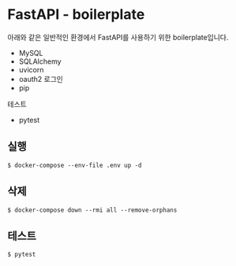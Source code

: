 # FastAPI - boilerplate

아래와 같은 일반적인 환경에서 FastAPI를 사용하기 위한 boilerplate입니다.

- MySQL
- SQLAlchemy
- uvicorn
- oauth2 로그인
- pip

테스트

- pytest

## 실행

```shell
$ docker-compose --env-file .env up -d
```

## 삭제

```shell
$ docker-compose down --rmi all --remove-orphans
```

## 테스트

```shell
$ pytest
```

